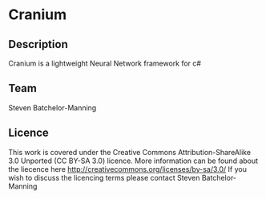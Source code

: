 Cranium
=======

Description
--------
Cranium is a lightweight Neural Network framework for c#

Team
--------
Steven Batchelor-Manning 

Licence
--------
This work is covered under the Creative Commons Attribution-ShareAlike 3.0 Unported (CC BY-SA 3.0) licence.
More information can be found about the liecence here http://creativecommons.org/licenses/by-sa/3.0/
If you wish to discuss the licencing terms please contact Steven Batchelor-Manning

